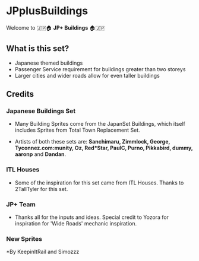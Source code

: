 # JPplusBuildings

Welcome to 🇯🇵🏠 **JP+ Buildings** 🏠🇯🇵

## What is this set?

* Japanese themed buildings
* Passenger Service requirement for buildings greater than two storeys
* Larger cities and wider roads allow for even taller buildings

## Credits

### Japanese Buildings Set

* Many Building Sprites come from the JapanSet Buildings, which itself includes Sprites from Total Town Replacement Set. 
  
* Artists of both these sets are:
**Sanchimaru, Zimmlock, George, Tyconnez.com:munity, Oz, Red*Star, PaulC, Purno, Pikkabird, dummy, aaronp** and **Dandan**.

### ITL Houses

* Some of the inspiration for this set came from ITL Houses. Thanks to 2TallTyler for this set. 

### JP+ Team

* Thanks all for the inputs and ideas. Special credit to Yozora for inspiration for 'Wide Roads' mechanic inspiration.

### New Sprites

*By KeepinItRail and Simozzz
